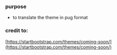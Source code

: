
### purpose
- to translate the theme in pug format

### credit to:
[https://startbootstrap.com/themes/coming-soon/](https://startbootstrap.com/themes/coming-soon/)

